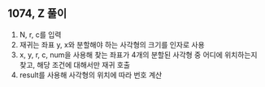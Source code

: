 ## 1074, Z 풀이
1. N, r, c를 입력
2. 재귀는 좌표 y, x와 분할해야 하는 사각형의 크기를 인자로 사용
3. x, y, r, c, num을 사용해 찾는 좌표가 4개의 분할된 사각형 중 어디에 위치하는지 찾고, 해당 조건에 대해서만 재귀 호출
4. result를 사용해 사각형의 위치에 따라 번호 계산